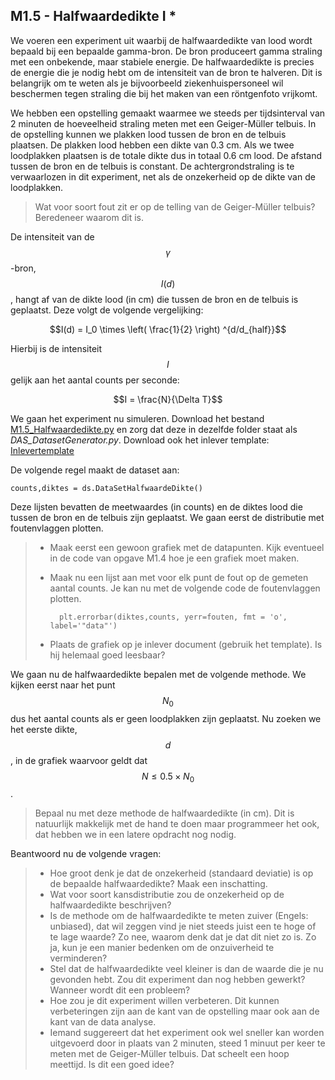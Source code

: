 ## M1.5 - Halfwaardedikte I *


We voeren een experiment uit waarbij de halfwaardedikte van lood wordt bepaald bij een bepaalde gamma-bron. De bron produceert gamma straling met een onbekende, maar stabiele energie. De halfwaardedikte is precies de energie die je nodig hebt om de intensiteit van de bron te halveren. Dit is belangrijk om te weten als je bijvoorbeeld ziekenhuispersoneel wil beschermen tegen straling die bij het maken van een röntgenfoto vrijkomt.


We hebben een opstelling gemaakt waarmee we steeds per tijdsinterval van 2 minuten de hoeveelheid straling meten met een Geiger-Müller telbuis. In de opstelling kunnen we plakken lood tussen de bron en de telbuis plaatsen. De plakken lood hebben een dikte van 0.3 cm. Als we twee loodplakken plaatsen is de totale dikte dus in totaal 0.6 cm lood. De afstand tussen de bron en de telbuis is constant. De achtergrondstraling is te verwaarlozen in dit experiment, net als de onzekerheid op de dikte van de loodplakken. 

<!--XX als het nog lukt een plaatje maken-->

> Wat voor soort fout zit er op de telling van de Geiger-Müller telbuis? Beredeneer waarom dit is.

De intensiteit van de $$\gamma$$-bron, $$I(d)$$, hangt af van de dikte lood (in cm) die tussen de bron en de telbuis is geplaatst. Deze volgt de volgende vergelijking:


$$I(d) = I_0 \times \left( \frac{1}{2} \right) ^{d/d_{half}}$$

Hierbij is de intensiteit $$I$$ gelijk aan het aantal counts per seconde: 

$$I = \frac{N}{\Delta T}$$


We gaan het experiment nu simuleren. Download het bestand [M1.5_Halfwaardedikte.py](M1.5_Halfwaardedikte.py) en zorg dat deze in dezelfde folder staat als *DAS_DatasetGenerator.py*. Download ook het inlever template: [Inlevertemplate](InlevertemplateBlok1b.docx)

De volgende regel maakt de dataset aan: 

	counts,diktes = ds.DataSetHalfwaardeDikte()

Deze lijsten bevatten de meetwaardes (in counts) en de diktes lood die tussen de bron en de telbuis zijn geplaatst. We gaan eerst de distributie met foutenvlaggen plotten. <br>

> * Maak eerst een gewoon grafiek met de datapunten. Kijk eventueel in de code van opgave M1.4 hoe je een grafiek moet maken. <br>
> * Maak nu een lijst aan met voor elk punt de fout op de gemeten aantal counts. Je kan nu met de volgende code de foutenvlaggen plotten.
>
>         plt.errorbar(diktes,counts, yerr=fouten, fmt = 'o', label='"data"')
>
> * Plaats de grafiek op je inlever document (gebruik het template). Is hij helemaal goed leesbaar?

We gaan nu de halfwaardedikte bepalen met de volgende methode. We kijken eerst naar het punt $$N_0$$ dus het aantal counts als er geen loodplakken zijn geplaatst. Nu zoeken we het eerste dikte, $$d$$, in de grafiek waarvoor geldt dat $$N\leq 0.5 \times N_0$$.

>  Bepaal nu met deze methode de halfwaardedikte (in cm). Dit is natuurlijk makkelijk met de hand te doen maar programmeer het ook, dat hebben we in een latere opdracht nog nodig.

Beantwoord nu de volgende vragen:

>  * Hoe groot denk je dat de onzekerheid (standaard deviatie) is op de bepaalde halfwaardedikte? Maak een inschatting. <br>
>  * Wat voor soort kansdistributie zou de onzekerheid op de halfwaardedikte beschrijven? <br>
>  * Is de methode om de halfwaardedikte te meten zuiver (Engels: unbiased), dat wil zeggen vind je niet steeds juist een te hoge of te lage waarde? Zo nee, waarom denk dat je dat dit niet zo is. Zo ja, kun je een manier bedenken om de onzuiverheid te verminderen? <br>
>  * Stel dat de halfwaardedikte veel kleiner is dan de waarde die je nu gevonden hebt. Zou dit experiment dan nog hebben gewerkt? Wanneer wordt dit een probleem? <br>
>  * Hoe zou je dit experiment willen verbeteren. Dit kunnen verbeteringen zijn aan de kant van de opstelling maar ook aan de kant van de data analyse. <br>
>  * Iemand suggereert dat het experiment ook wel sneller kan worden uitgevoerd door in plaats van 2 minuten, steed 1 minuut per keer te meten met de Geiger-Müller telbuis. Dat scheelt een hoop meettijd. Is dit een goed idee? <br>



